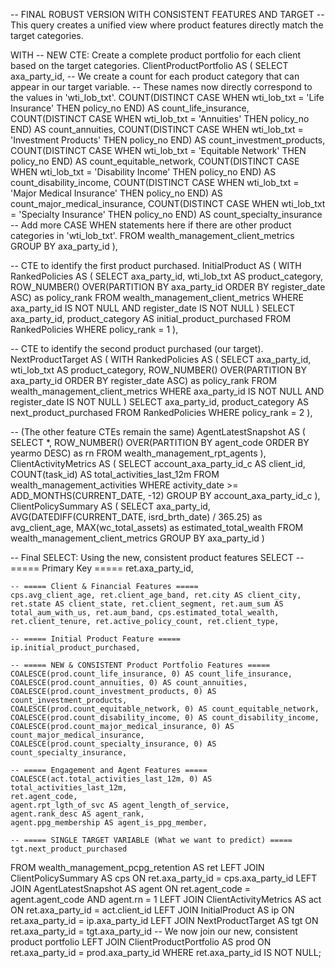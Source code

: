 -- FINAL ROBUST VERSION WITH CONSISTENT FEATURES AND TARGET
-- This query creates a unified view where product features directly match the target categories.

WITH
-- NEW CTE: Create a complete product portfolio for each client based on the target categories.
ClientProductPortfolio AS (
    SELECT
        axa_party_id,
        -- We create a count for each product category that can appear in our target variable.
        -- These names now directly correspond to the values in 'wti_lob_txt'.
        COUNT(DISTINCT CASE WHEN wti_lob_txt = 'Life Insurance' THEN policy_no END) AS count_life_insurance,
        COUNT(DISTINCT CASE WHEN wti_lob_txt = 'Annuities' THEN policy_no END) AS count_annuities,
        COUNT(DISTINCT CASE WHEN wti_lob_txt = 'Investment Products' THEN policy_no END) AS count_investment_products,
        COUNT(DISTINCT CASE WHEN wti_lob_txt = 'Equitable Network' THEN policy_no END) AS count_equitable_network,
        COUNT(DISTINCT CASE WHEN wti_lob_txt = 'Disability Income' THEN policy_no END) AS count_disability_income,
        COUNT(DISTINCT CASE WHEN wti_lob_txt = 'Major Medical Insurance' THEN policy_no END) AS count_major_medical_insurance,
        COUNT(DISTINCT CASE WHEN wti_lob_txt = 'Specialty Insurance' THEN policy_no END) AS count_specialty_insurance
        -- Add more CASE WHEN statements here if there are other product categories in 'wti_lob_txt'.
    FROM
        wealth_management_client_metrics
    GROUP BY
        axa_party_id
),

-- CTE to identify the first product purchased.
InitialProduct AS (
    WITH RankedPolicies AS (
        SELECT axa_party_id, wti_lob_txt AS product_category, ROW_NUMBER() OVER(PARTITION BY axa_party_id ORDER BY register_date ASC) as policy_rank
        FROM wealth_management_client_metrics
        WHERE axa_party_id IS NOT NULL AND register_date IS NOT NULL
    )
    SELECT axa_party_id, product_category AS initial_product_purchased
    FROM RankedPolicies
    WHERE policy_rank = 1
),

-- CTE to identify the second product purchased (our target).
NextProductTarget AS (
    WITH RankedPolicies AS (
        SELECT axa_party_id, wti_lob_txt AS product_category, ROW_NUMBER() OVER(PARTITION BY axa_party_id ORDER BY register_date ASC) as policy_rank
        FROM wealth_management_client_metrics
        WHERE axa_party_id IS NOT NULL AND register_date IS NOT NULL
    )
    SELECT axa_party_id, product_category AS next_product_purchased
    FROM RankedPolicies
    WHERE policy_rank = 2
),

-- (The other feature CTEs remain the same)
AgentLatestSnapshot AS (
    SELECT *, ROW_NUMBER() OVER(PARTITION BY agent_code ORDER BY yearmo DESC) as rn
    FROM wealth_management_rpt_agents
),
ClientActivityMetrics AS (
    SELECT account_axa_party_id_c AS client_id, COUNT(task_id) AS total_activities_last_12m
    FROM wealth_management_activities
    WHERE activity_date >= ADD_MONTHS(CURRENT_DATE, -12)
    GROUP BY account_axa_party_id_c
),
ClientPolicySummary AS (
    SELECT axa_party_id, AVG(DATEDIFF(CURRENT_DATE, isrd_brth_date) / 365.25) as avg_client_age, MAX(wc_total_assets) as estimated_total_wealth
    FROM wealth_management_client_metrics
    GROUP BY axa_party_id
)

-- Final SELECT: Using the new, consistent product features
SELECT
    -- ===== Primary Key =====
    ret.axa_party_id,

    -- ===== Client & Financial Features =====
    cps.avg_client_age, ret.client_age_band, ret.city AS client_city, ret.state AS client_state, ret.client_segment, ret.aum_sum AS total_aum_with_us, ret.aum_band, cps.estimated_total_wealth, ret.client_tenure, ret.active_policy_count, ret.client_type,
    
    -- ===== Initial Product Feature =====
    ip.initial_product_purchased,

    -- ===== NEW & CONSISTENT Product Portfolio Features =====
    COALESCE(prod.count_life_insurance, 0) AS count_life_insurance,
    COALESCE(prod.count_annuities, 0) AS count_annuities,
    COALESCE(prod.count_investment_products, 0) AS count_investment_products,
    COALESCE(prod.count_equitable_network, 0) AS count_equitable_network,
    COALESCE(prod.count_disability_income, 0) AS count_disability_income,
    COALESCE(prod.count_major_medical_insurance, 0) AS count_major_medical_insurance,
    COALESCE(prod.count_specialty_insurance, 0) AS count_specialty_insurance,
    
    -- ===== Engagement and Agent Features =====
    COALESCE(act.total_activities_last_12m, 0) AS total_activities_last_12m,
    ret.agent_code,
    agent.rpt_lgth_of_svc AS agent_length_of_service,
    agent.rank_desc AS agent_rank,
    agent.ppg_membership AS agent_is_ppg_member,

    -- ===== SINGLE TARGET VARIABLE (What we want to predict) =====
    tgt.next_product_purchased

FROM
    wealth_management_pcpg_retention AS ret
LEFT JOIN ClientPolicySummary AS cps ON ret.axa_party_id = cps.axa_party_id
LEFT JOIN AgentLatestSnapshot AS agent ON ret.agent_code = agent.agent_code AND agent.rn = 1
LEFT JOIN ClientActivityMetrics AS act ON ret.axa_party_id = act.client_id
LEFT JOIN InitialProduct AS ip ON ret.axa_party_id = ip.axa_party_id
LEFT JOIN NextProductTarget AS tgt ON ret.axa_party_id = tgt.axa_party_id
-- We now join our new, consistent product portfolio
LEFT JOIN ClientProductPortfolio AS prod ON ret.axa_party_id = prod.axa_party_id
WHERE
    ret.axa_party_id IS NOT NULL;
